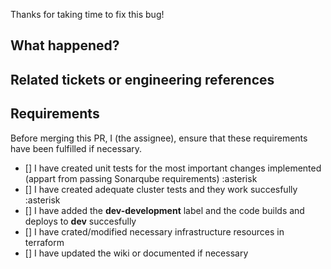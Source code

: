 Thanks for taking time to fix this bug!

## What happened?

## Related tickets or engineering references

## Requirements
Before merging this PR, I (the assignee), ensure that these requirements have been fulfilled if necessary.

- [] I have created unit tests for the most important changes implemented (appart from passing Sonarqube requirements) :asterisk
- [] I have created adequate cluster tests and they work succesfully :asterisk
- [] I have added the **dev-development** label and the code builds and deploys to **dev** succesfully
- [] I have crated/modified necessary infrastructure resources in terraform
- [] I have updated the wiki or documented if necessary
